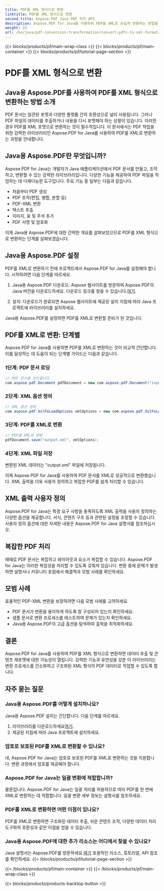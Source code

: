 ```yaml
---
title: PDF를 XML 형식으로 변환
linktitle: PDF를 XML 형식으로 변환
second_title: Aspose.PDF Java PDF 처리 API
description: Aspose.PDF for Java를 사용하여 PDF를 XML로 손쉽게 변환하는 방법을 알아보세요. 효율적인 변환을 위한 단계별 가이드와 모범 사례.
weight: 22
url: /ko/java/pdf-conversion-transformation/convert-pdfs-to-xml-format/
---
```


{{< blocks/products/pf/main-wrap-class >}}
{{< blocks/products/pf/main-container >}}
{{< blocks/products/pf/tutorial-page-section >}}

# PDF를 XML 형식으로 변환


## Java용 Aspose.PDF를 사용하여 PDF를 XML 형식으로 변환하는 방법 소개

PDF 문서는 일관된 포맷과 다양한 플랫폼 간의 호환성으로 널리 사용됩니다. 그러나 PDF 파일의 데이터를 추출하거나 내용을 다시 포맷해야 하는 상황이 있습니다. 이러한 경우 PDF를 XML 포맷으로 변환하는 것이 필수적입니다. 이 문서에서는 PDF 작업을 위한 강력한 라이브러리인 Aspose.PDF for Java를 사용하여 PDF를 XML로 변환하는 과정을 안내합니다.

## Java용 Aspose.PDF란 무엇입니까?

Aspose.PDF for Java는 개발자가 Java 애플리케이션에서 PDF 문서를 만들고, 조작하고, 변환할 수 있는 강력한 라이브러리입니다. 다양한 기능을 제공하여 PDF 파일을 작업하는 데 다재다능한 도구입니다. 주요 기능 중 일부는 다음과 같습니다.

- 처음부터 PDF 생성
- PDF 조작(편집, 병합, 분할 등)
- PDF-XML 변환
- 텍스트 추출
- 이미지, 표 및 주석 추가
- PDF 서명 및 암호화

이제 Java용 Aspose.PDF에 대한 간략한 개요를 살펴보았으므로 PDF를 XML 형식으로 변환하는 단계를 살펴보겠습니다.

## Java용 Aspose.PDF 설정

PDF를 XML로 변환하기 전에 프로젝트에서 Aspose.PDF for Java를 설정해야 합니다. 시작하려면 다음 단계를 따르세요.

1.  Java용 Aspose.PDF 다운로드: Aspose 웹사이트를 방문하여 Aspose.PDF의 Java 버전을 다운로드하세요. 다운로드 링크를 찾을 수 있습니다.[여기](https://releases.aspose.com/pdf/java/).

2. 설치: 다운로드가 완료되면 Aspose 웹사이트에 제공된 설치 지침에 따라 Java 프로젝트에 라이브러리를 설치하세요.

Java용 Aspose.PDF를 설정하면 PDF를 XML로 변환할 준비가 된 것입니다.

## PDF를 XML로 변환: 단계별

Aspose.PDF for Java를 사용하면 PDF를 XML로 변환하는 것이 비교적 간단합니다. 이를 달성하는 데 도움이 되는 단계별 가이드는 다음과 같습니다.

### 1단계: PDF 문서 로딩

```java
// PDF 문서를 로드합니다
com.aspose.pdf.Document pdfDocument = new com.aspose.pdf.Document("input.pdf");
```

### 2단계: XML 옵션 정의

```java
// XML 옵션 정의
com.aspose.pdf.XslFoLoadOptions xmlOptions = new com.aspose.pdf.XslFoLoadOptions();
```

### 3단계: PDF를 XML로 변환

```java
// PDF를 XML로 변환
pdfDocument.save("output.xml", xmlOptions);
```

### 4단계: XML 파일 저장

변환된 XML 데이터는 "output.xml" 파일에 저장됩니다.

이제 Aspose.PDF for Java를 사용하여 PDF 문서를 XML로 성공적으로 변환했습니다. XML 출력을 더욱 사용자 정의하고 복잡한 PDF를 쉽게 처리할 수 있습니다.

## XML 출력 사용자 정의

Aspose.PDF for Java는 특정 요구 사항을 충족하도록 XML 출력을 사용자 정의하는 다양한 옵션을 제공합니다. 서식, 콘텐츠 구조 등과 관련된 설정을 조정할 수 있습니다. 사용자 정의 옵션에 대한 자세한 내용은 Aspose.PDF for Java 설명서를 참조하십시오.

## 복잡한 PDF 처리

때때로 PDF 문서는 복잡하고 레이아웃과 요소가 복잡할 수 있습니다. Aspose.PDF for Java는 이러한 복잡성을 처리할 수 있도록 갖춰져 있습니다. 변환 중에 문제가 발생하면 설명서나 커뮤니티 포럼에서 해결책과 모범 사례를 확인하세요.

## 모범 사례

효율적인 PDF-XML 변환을 보장하려면 다음 모범 사례를 고려하세요.

- PDF 문서가 변환을 용이하게 하도록 잘 구성되어 있는지 확인하세요.
- 샘플 문서로 변환 프로세스를 테스트하여 문제가 있는지 확인하세요.
- Java용 Aspose.PDF의 고급 옵션을 탐색하여 출력을 최적화하세요.

## 결론

Aspose.PDF for Java를 사용하여 PDF를 XML 형식으로 변환하면 데이터 추출 및 콘텐츠 재포맷에 대한 가능성이 열립니다. 강력한 기능과 유연성을 갖춘 이 라이브러리는 변환 프로세스를 간소화하고 구조화된 XML 형식의 PDF 데이터로 작업할 수 있도록 합니다.

## 자주 묻는 질문

### Java용 Aspose.PDF를 어떻게 설치하나요?

Java용 Aspose.PDF 설치는 간단합니다. 다음 단계를 따르세요.
1.  라이브러리를 다운로드하세요[여기](https://releases.aspose.com/pdf/java/).
2. 제공된 지침에 따라 Java 프로젝트에 설치하세요.

### 암호로 보호된 PDF를 XML로 변환할 수 있나요?

네, Aspose.PDF for Java는 암호로 보호된 PDF를 XML로 변환하는 것을 지원합니다. 변환 과정에서 암호를 제공해야 합니다.

### Aspose.PDF for Java는 일괄 변환에 적합합니까?

물론입니다. Aspose.PDF for Java는 일괄 처리를 허용하므로 여러 PDF를 한 번에 XML로 변환하는 데 적합합니다. 일괄 변환 세부 정보는 설명서를 참조하세요.

### PDF를 XML로 변환하면 어떤 이점이 있나요?

PDF를 XML로 변환하면 구조화된 데이터 추출, 쉬운 콘텐츠 조작, 다양한 데이터 처리 도구와의 호환성과 같은 이점을 얻을 수 있습니다.

### Java용 Aspose.PDF에 대한 추가 리소스는 어디에서 찾을 수 있나요?

 Java 설명서는 Aspose.PDF를 방문하세요.[여기](https://reference.aspose.com/pdf/java/) 포괄적인 리소스, 튜토리얼, API 참조를 확인하세요.
{{< /blocks/products/pf/tutorial-page-section >}}

{{< /blocks/products/pf/main-container >}}
{{< /blocks/products/pf/main-wrap-class >}}

{{< blocks/products/products-backtop-button >}}
